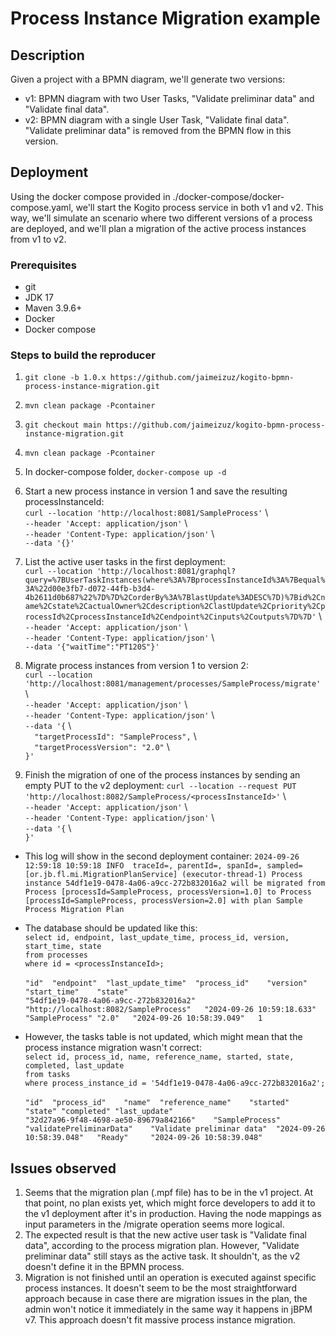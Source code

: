 # Process Instance Migration example

## Description

Given a project with a BPMN diagram, we'll generate two versions:

* v1: BPMN diagram with two User Tasks, "Validate preliminar data" and "Validate final data".
* v2: BPMN diagram with a single User Task, "Validate final data". "Validate preliminar data" is removed from the BPMN flow in this version.

## Deployment
Using the docker compose provided in ./docker-compose/docker-compose.yaml, we'll start the Kogito process service in both v1 and v2. This way, we'll simulate an scenario where two different versions of a process are deployed, and we'll plan a migration of the active process instances from v1 to v2.


### Prerequisites
* git
* JDK 17
* Maven 3.9.6+
* Docker
* Docker compose

### Steps to build the reproducer

1. ``git clone -b 1.0.x https://github.com/jaimeizuz/kogito-bpmn-process-instance-migration.git``
   
2. ``mvn clean package -Pcontainer``
   
3. ``git checkout main https://github.com/jaimeizuz/kogito-bpmn-process-instance-migration.git``
   
4. ``mvn clean package -Pcontainer``
   
5.  In docker-compose folder, ``docker-compose up -d``

6. Start a new process instance in version 1 and save the resulting processInstanceId: \
``curl --location 'http://localhost:8081/SampleProcess'`` \\\
``--header 'Accept: application/json'`` \\\
``--header 'Content-Type: application/json'`` \\\
``--data '{}'``

6. List the active user tasks in the first deployment: \
``curl --location 'http://localhost:8081/graphql?query=%7BUserTaskInstances(where%3A%7BprocessInstanceId%3A%7Bequal%3A%22d00e3fb7-d072-44fb-b3d4-4b2611d0b687%22%7D%7D%2CorderBy%3A%7BlastUpdate%3ADESC%7D)%7Bid%2Cname%2Cstate%2CactualOwner%2Cdescription%2ClastUpdate%2Cpriority%2CprocessId%2CprocessInstanceId%2Cendpoint%2Cinputs%2Coutputs%7D%7D'`` \\\
``--header 'Accept: application/json'`` \\\
``--header 'Content-Type: application/json'`` \\\
``--data '{"waitTime":"PT120S"}'``

7. Migrate process instances from version 1 to version 2: \
``curl --location 'http://localhost:8081/management/processes/SampleProcess/migrate' `` \\\
``--header 'Accept: application/json'`` \\\
``--header 'Content-Type: application/json'`` \\\
``--data '{`` \\\
``  "targetProcessId": "SampleProcess",`` \\\
``  "targetProcessVersion": "2.0"`` \\\
``}'``

8. Finish the migration of one of the process instances by sending an empty PUT to the v2 deployment:
``curl --location --request PUT 'http://localhost:8082/SampleProcess/<processInstanceId>'`` \\\
``--header 'Accept: application/json'`` \\\
``--header 'Content-Type: application/json'`` \\\
``--data '{`` \\\
``}'``

* This log will show in the second deployment container:
``2024-09-26 12:59:18 10:59:18 INFO  traceId=, parentId=, spanId=, sampled= [or.jb.fl.mi.MigrationPlanService] (executor-thread-1) Process instance 54df1e19-0478-4a06-a9cc-272b832016a2 will be migrated from Process [processId=SampleProcess, processVersion=1.0] to Process [processId=SampleProcess, processVersion=2.0] with plan Sample Process Migration Plan``


* The database should be updated like this:\
``select id, endpoint, last_update_time, process_id, version, start_time, state`` \
``from processes`` \
``where id = <processInstanceId>;`` \
\
``"id"	"endpoint"	"last_update_time"	"process_id"	"version"	"start_time"	"state"`` \
``"54df1e19-0478-4a06-a9cc-272b832016a2"	"http://localhost:8082/SampleProcess"	"2024-09-26 10:59:18.633"	"SampleProcess"	"2.0"	"2024-09-26 10:58:39.049"	1`` 

* However, the tasks table is not updated, which might mean that the process instance migration wasn't correct: \
``select id, process_id, name, reference_name, started, state, completed, last_update`` \
``from tasks`` \
``where process_instance_id = '54df1e19-0478-4a06-a9cc-272b832016a2';`` \
\
``"id"	"process_id"	"name"	"reference_name"	"started"	"state"	"completed"	"last_update"`` \
``"32d27a96-9f48-4698-ae50-89679a842166"	"SampleProcess"	"validatePreliminarData"	"Validate preliminar data"	"2024-09-26 10:58:39.048"	"Ready"		"2024-09-26 10:58:39.048"``

## Issues observed
1. Seems that the migration plan (.mpf file) has to be in the v1 project. At that point, no plan exists yet, which might force developers to add it to the v1 deployment after it's in production. Having the node mappings as input parameters in the /migrate operation seems more logical.
2. The expected result is that the new active user task is "Validate final data", according to the process migration plan. However, "Validate preliminar data" still stays as the active task. It shouldn't, as the v2 doesn't define it in the BPMN process.
3. Migration is not finished until an operation is executed against specific process instances. It doesn't seem to be the most straightforward approach because in case there are migration issues in the plan, the admin won't notice it immediately in the same way it happens in jBPM v7. This approach doesn't fit massive process instance migration.